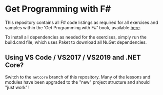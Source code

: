 # Get Programming with F#

This repository contains all F# code listings as required for all exercises and samples within the 'Get Programming with F#' book, available [here]( https://www.manning.com/books/get-programming-with-f-sharp).

To install all dependencies as needed for the exercises, simply run the build.cmd file, which uses Paket to download all NuGet dependencies.

## Using VS Code / VS2017 / VS2019 and .NET Core?
Switch to the `netcore` branch of this repository. Many of the lessons and modules have been upgraded to the "new" project structure and should "just work"!
